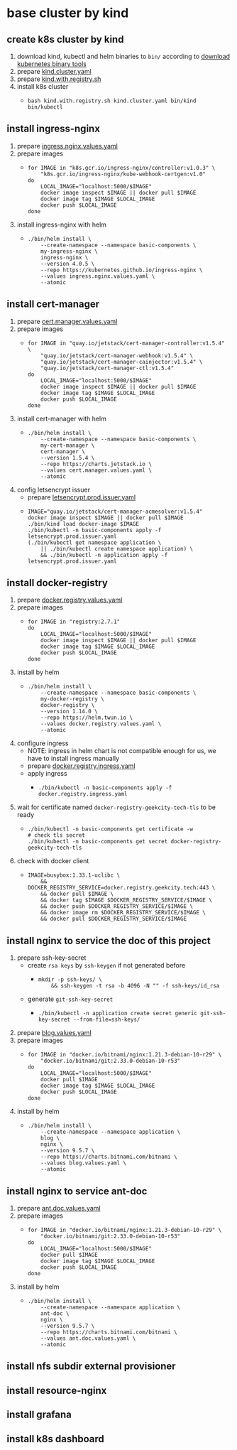 # base cluster by kind

## create k8s cluster by kind

1. download kind, kubectl and helm binaries to `bin/` according
   to [download kubernetes binary tools](../download.kubernetes.binary.tools.md)
2. prepare [kind.cluster.yaml](resources/kind.cluster.yaml.md)
3. prepare [kind.with.registry.sh](resources/kind.with.registry.sh.md)
4. install k8s cluster
    * ```shell
      bash kind.with.registry.sh kind.cluster.yaml bin/kind bin/kubectl
      ```

## install ingress-nginx

1. prepare [ingress.nginx.values.yaml](resources/ingress.nginx.values.yaml.md)
2. prepare images
    * ```shell
      for IMAGE in "k8s.gcr.io/ingress-nginx/controller:v1.0.3" \
          "k8s.gcr.io/ingress-nginx/kube-webhook-certgen:v1.0"
      do
          LOCAL_IMAGE="localhost:5000/$IMAGE"
          docker image inspect $IMAGE || docker pull $IMAGE
          docker image tag $IMAGE $LOCAL_IMAGE
          docker push $LOCAL_IMAGE
      done
      ```
3. install ingress-nginx with helm
    * ```shell
      ./bin/helm install \
          --create-namespace --namespace basic-components \
          my-ingress-nginx \
          ingress-nginx \
          --version 4.0.5 \
          --repo https://kubernetes.github.io/ingress-nginx \
          --values ingress.nginx.values.yaml \
          --atomic
      ```

## install cert-manager

1. prepare [cert.manager.values.yaml](resources/cert.manager.values.yaml.md)
2. prepare images
    * ```shell
      for IMAGE in "quay.io/jetstack/cert-manager-controller:v1.5.4" \
          "quay.io/jetstack/cert-manager-webhook:v1.5.4" \
          "quay.io/jetstack/cert-manager-cainjector:v1.5.4" \
          "quay.io/jetstack/cert-manager-ctl:v1.5.4"
      do
          LOCAL_IMAGE="localhost:5000/$IMAGE"
          docker image inspect $IMAGE || docker pull $IMAGE
          docker image tag $IMAGE $LOCAL_IMAGE
          docker push $LOCAL_IMAGE
      done
      ```
3. install cert-manager with helm
    * ```shell
      ./bin/helm install \
          --create-namespace --namespace basic-components \
          my-cert-manager \
          cert-manager \
          --version 1.5.4 \
          --repo https://charts.jetstack.io \
          --values cert.manager.values.yaml \
          --atomic
      ```
4. config letsencrypt issuer
    * prepare [letsencrypt.prod.issuer.yaml](resources/letsencrypt.prod.issuer.yaml.md)
    * ```shell
      IMAGE="quay.io/jetstack/cert-manager-acmesolver:v1.5.4"
      docker image inspect $IMAGE || docker pull $IMAGE
      ./bin/kind load docker-image $IMAGE
      ./bin/kubectl -n basic-components apply -f letsencrypt.prod.issuer.yaml
      (./bin/kubectl get namespace application \
          || ./bin/kubectl create namespace application) \
          && ./bin/kubectl -n application apply -f letsencrypt.prod.issuer.yaml
      ```

## install docker-registry

1. prepare [docker.registry.values.yaml](resources/docker.registry.values.yaml.md)
2. prepare images
    * ```shell
      for IMAGE in "registry:2.7.1"
      do
          LOCAL_IMAGE="localhost:5000/$IMAGE"
          docker image inspect $IMAGE || docker pull $IMAGE
          docker image tag $IMAGE $LOCAL_IMAGE
          docker push $LOCAL_IMAGE
      done
      ```
3. install by helm
    * ```shell
      ./bin/helm install \
          --create-namespace --namespace basic-components \
          my-docker-registry \
          docker-registry \
          --version 1.14.0 \
          --repo https://helm.twun.io \
          --values docker.registry.values.yaml \
          --atomic
      ```
4. configure ingress
    * NOTE: ingress in helm chart is not compatible enough for us, we have to install ingress manually
    * prepare [docker.registry.ingress.yaml](resources/docker.registry.ingress.yaml.md)
    * apply ingress
        + ```shell
          ./bin/kubectl -n basic-components apply -f docker.registry.ingress.yaml
          ```
5. wait for certificate named `docker-registry-geekcity-tech-tls` to be ready
    * ```shell
      ./bin/kubectl -n basic-components get certificate -w
      # check tls secret
      ./bin/kubectl -n basic-components get secret docker-registry-geekcity-tech-tls
      ```
6. check with docker client
    * ```shell
      IMAGE=busybox:1.33.1-uclibc \
          && DOCKER_REGISTRY_SERVICE=docker.registry.geekcity.tech:443 \
          && docker pull $IMAGE \
          && docker tag $IMAGE $DOCKER_REGISTRY_SERVICE/$IMAGE \
          && docker push $DOCKER_REGISTRY_SERVICE/$IMAGE \
          && docker image rm $DOCKER_REGISTRY_SERVICE/$IMAGE \
          && docker pull $DOCKER_REGISTRY_SERVICE/$IMAGE
      ```

## install nginx to service the doc of this project

1. prepare ssh-key-secret
    * create `rsa keys` by `ssh-keygen` if not generated before
        + ```shell
          mkdir -p ssh-keys/ \
              && ssh-keygen -t rsa -b 4096 -N "" -f ssh-keys/id_rsa
          ```
    * generate `git-ssh-key-secret`
        + ```shell
          ./bin/kubectl -n application create secret generic git-ssh-key-secret --from-file=ssh-keys/
          ```
2. prepare [blog.values.yaml](resources/blog.values.yaml.md)
3. prepare images
    * ```shell
      for IMAGE in "docker.io/bitnami/nginx:1.21.3-debian-10-r29" \
          "docker.io/bitnami/git:2.33.0-debian-10-r53"
      do
          LOCAL_IMAGE="localhost:5000/$IMAGE"
          docker pull $IMAGE
          docker image tag $IMAGE $LOCAL_IMAGE
          docker push $LOCAL_IMAGE
      done
      ```
4. install by helm
    * ```shell
      ./bin/helm install \
          --create-namespace --namespace application \
          blog \
          nginx \
          --version 9.5.7 \
          --repo https://charts.bitnami.com/bitnami \
          --values blog.values.yaml \
          --atomic
      ```

## install nginx to service ant-doc

1. prepare [ant.doc.values.yaml](resources/ant.doc.values.yaml.md)
2. prepare images
    * ```shell
      for IMAGE in "docker.io/bitnami/nginx:1.21.3-debian-10-r29" \
          "docker.io/bitnami/git:2.33.0-debian-10-r53"
      do
          LOCAL_IMAGE="localhost:5000/$IMAGE"
          docker pull $IMAGE
          docker image tag $IMAGE $LOCAL_IMAGE
          docker push $LOCAL_IMAGE
      done
      ```
3. install by helm
    * ```shell
      ./bin/helm install \
          --create-namespace --namespace application \
          ant-doc \
          nginx \
          --version 9.5.7 \
          --repo https://charts.bitnami.com/bitnami \
          --values ant.doc.values.yaml \
          --atomic
      ```

## install nfs subdir external provisioner
## install resource-nginx


## install grafana

## install k8s dashboard
